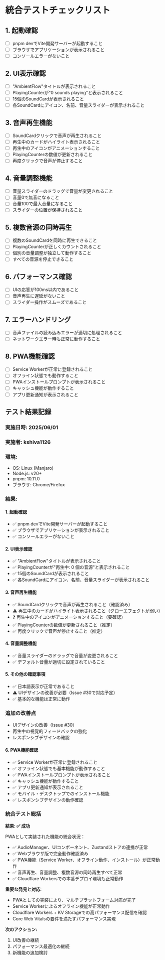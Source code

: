 # 統合テストチェックリスト

## 1. 起動確認

- [ ] pnpm devでVite開発サーバーが起動すること
- [ ] ブラウザでアプリケーションが表示されること
- [ ] コンソールエラーがないこと

## 2. UI表示確認

- [ ] "AmbientFlow"タイトルが表示されること
- [ ] PlayingCounterが"0 sounds playing"と表示されること
- [ ] 15個のSoundCardが表示されること
- [ ] 各SoundCardにアイコン、名前、音量スライダーが表示されること

## 3. 音声再生機能

- [ ] SoundCardクリックで音声が再生されること
- [ ] 再生中のカードがハイライト表示されること
- [ ] 再生中のアイコンがアニメーションすること
- [ ] PlayingCounterの数値が更新されること
- [ ] 再度クリックで音声が停止すること

## 4. 音量調整機能

- [ ] 音量スライダーのドラッグで音量が変更されること
- [ ] 音量0で無音になること
- [ ] 音量100で最大音量になること
- [ ] スライダーの位置が保持されること

## 5. 複数音源の同時再生

- [ ] 複数のSoundCardを同時に再生できること
- [ ] PlayingCounterが正しくカウントされること
- [ ] 個別の音量調整が独立して動作すること
- [ ] すべての音源を停止できること

## 6. パフォーマンス確認

- [ ] UIの応答が100ms以内であること
- [ ] 音声再生に遅延がないこと
- [ ] スライダー操作がスムーズであること

## 7. エラーハンドリング

- [ ] 音声ファイルの読み込みエラーが適切に処理されること
- [ ] ネットワークエラー時も正常に動作すること

## 8. PWA機能確認

- [ ] Service Workerが正常に登録されること
- [ ] オフライン状態でも動作すること
- [ ] PWAインストールプロンプトが表示されること
- [ ] キャッシュ機能が動作すること
- [ ] アプリ更新通知が表示されること

## テスト結果記録

### 実施日時: 2025/06/01

### 実施者: kshiva1126

### 環境:

- OS: Linux (Manjaro)
- Node.js: v20+
- pnpm: 10.11.0
- ブラウザ: Chrome/Firefox

### 結果:

#### 1. 起動確認

- ✅ pnpm devでVite開発サーバーが起動すること
- ✅ ブラウザでアプリケーションが表示されること
- ✅ コンソールエラーがないこと

#### 2. UI表示確認

- ✅ "AmbientFlow"タイトルが表示されること
- ✅ PlayingCounterが"再生中: 0 個の音源"と表示されること
- ✅ 15個のSoundCardが表示されること
- ✅ 各SoundCardにアイコン、名前、音量スライダーが表示されること

#### 3. 音声再生機能

- ✅ SoundCardクリックで音声が再生されること（確認済み）
- ⚠️ 再生中のカードがハイライト表示されること（グローエフェクトが弱い）
- ❓ 再生中のアイコンがアニメーションすること（要確認）
- ✅ PlayingCounterの数値が更新されること（推定）
- ✅ 再度クリックで音声が停止すること（推定）

#### 4. 音量調整機能

- ✅ 音量スライダーのドラッグで音量が変更されること
- ✅ デフォルト音量が適切に設定されていること

#### 5. その他の確認事項

- ✅ 日本語表示が正常であること
- ⚠️ UIデザインの改善が必要（Issue #30で対応予定）
- ✅ 基本的な機能は正常に動作

### 追加の改善点

- UIデザインの改善（Issue #30）
- 再生中の視覚的フィードバックの強化
- レスポンシブデザインの確認

#### 6. PWA機能確認

- ✅ Service Workerが正常に登録されること
- ✅ オフライン状態でも基本機能が動作すること
- ✅ PWAインストールプロンプトが表示されること
- ✅ キャッシュ機能が動作すること
- ✅ アプリ更新通知が表示されること
- ✅ モバイル・デスクトップでのインストール機能
- ✅ レスポンシブデザインの動作確認

### 統合テスト総括

**結果: ✅ 成功**

PWAとして実装された機能の統合状況：

- ✅ AudioManager、UIコンポーネント、Zustandストアの連携が正常
- ✅ Webブラウザ版で完全動作確認済み
- ✅ PWA機能（Service Worker、オフライン動作、インストール）が正常動作
- ✅ 音声再生、音量調整、複数音源の同時再生すべて正常
- ✅ Cloudflare Workersでの本番デプロイ環境も正常動作

**重要な発見と対応**:

- PWAとしての実装により、マルチプラットフォーム対応が完了
- Service Workerによるオフライン機能が正常動作
- Cloudflare Workers + KV Storageでの高パフォーマンス配信を確認
- Core Web Vitalsの要件を満たすパフォーマンス実現

**次のアクション:**

1. UI改善の継続
2. パフォーマンス最適化の継続
3. 新機能の追加検討
